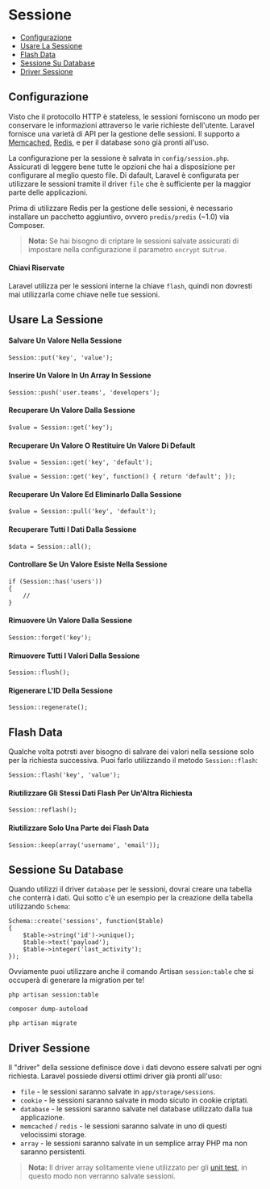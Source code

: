 # Sessione

- [Configurazione](#configurazione)
- [Usare La Sessione](#usare-la-sessione)
- [Flash Data](#flash-data)
- [Sessione Su Database](#sessione-su-database)
- [Driver Sessione](#driver-sessione)

<a name="configurazione"></a>
## Configurazione

Visto che il protocollo HTTP è stateless, le sessioni forniscono un modo per conservare le informazioni attraverso le varie richieste dell'utente. Laravel fornisce una varietà di API per la gestione delle sessioni. Il supporto a [Memcached](http://memcached.org), [Redis](http://redis.io), e per il database sono già pronti all'uso.

La configurazione per la sessione è salvata in `config/session.php`. Assicurati di leggere bene tutte le opzioni che hai a disposizione per configurare al meglio questo file. Di dafault, Laravel è configurata per utilizzare le sessioni tramite il driver `file` che è sufficiente per la maggior parte delle applicazioni.

Prima di utilizzare Redis per la gestione delle sessioni, è necessario installare un pacchetto aggiuntivo, ovvero `predis/predis` (~1.0) via Composer.

> **Nota:** Se hai bisogno di criptare le sessioni salvate assicurati di impostare nella configurazione il parametro `encrypt` su`true`.

#### Chiavi Riservate

Laravel utilizza per le sessioni interne la chiave `flash`, quindi non dovresti mai utilizzarla come chiave nelle tue sessioni.

<a name="usare-la-sessione"></a>
## Usare La Sessione

#### Salvare Un Valore Nella Sessione

	Session::put('key', 'value');

#### Inserire Un Valore In Un Array In Sessione

	Session::push('user.teams', 'developers');

#### Recuperare Un Valore Dalla Sessione

	$value = Session::get('key');

#### Recuperare Un Valore O Restituire Un Valore Di Default

	$value = Session::get('key', 'default');

	$value = Session::get('key', function() { return 'default'; });

#### Recuperare Un Valore Ed Eliminarlo Dalla Sessione

	$value = Session::pull('key', 'default');

#### Recuperare Tutti I Dati Dalla Sessione

	$data = Session::all();

#### Controllare Se Un Valore Esiste Nella Sessione

	if (Session::has('users'))
	{
		//
	}

#### Rimuovere Un Valore Dalla Sessione

	Session::forget('key');

#### Rimuovere Tutti I Valori Dalla Sessione

	Session::flush();

#### Rigenerare L'ID Della Sessione

	Session::regenerate();

<a name="flash-data"></a>
## Flash Data

Qualche volta potrsti aver bisogno di salvare dei valori nella sessione solo per la richiesta successiva. Puoi farlo utilizzando il metodo `Session::flash`:

	Session::flash('key', 'value');

#### Riutilizzare Gli Stessi Dati Flash Per Un'Altra Richiesta

	Session::reflash();

#### Riutilizzare Solo Una Parte dei Flash Data

	Session::keep(array('username', 'email'));

<a name="sessione-su-database"></a>
## Sessione Su Database

Quando utilizzi il driver `database` per le sessioni, dovrai creare una tabella che conterrà i dati. Qui sotto c'è un esempio per la creazione della tabella utilizzando `Schema`:

	Schema::create('sessions', function($table)
	{
		$table->string('id')->unique();
		$table->text('payload');
		$table->integer('last_activity');
	});

Ovviamente puoi utilizzare anche il comando Artisan `session:table` che si occuperà di generare la migration per te!

	php artisan session:table

	composer dump-autoload

	php artisan migrate

<a name="driver-sessione"></a>
## Driver Sessione

Il "driver" della sessione definisce dove i dati devono essere salvati per ogni richiesta. Laravel possiede diversi ottimi driver già pronti all'uso:

- `file` - le sessioni saranno salvate in `app/storage/sessions`.
- `cookie` - le sessioni saranno salvate in modo sicuto in cookie criptati.
- `database` - le sessioni saranno salvate nel database utilizzato dalla tua applicazione.
- `memcached` / `redis` - le sessioni saranno salvate in uno di questi velocissimi storage.
- `array` - le sessioni saranno salvate in un semplice array PHP ma non saranno persistenti.

> **Nota:** Il driver array solitamente viene utilizzato per gli [unit test](/docs/master/testing), in questo modo non verranno salvate sessioni.
